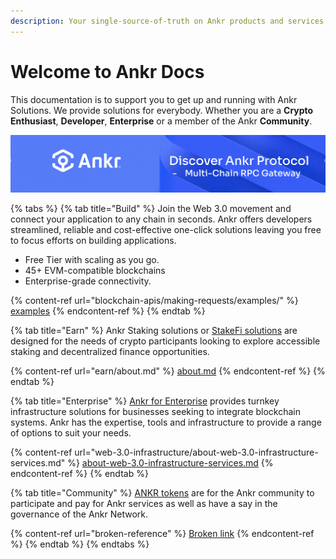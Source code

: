 ```yaml
---
description: Your single-source-of-truth on Ankr products and services.
---
```


# Welcome to Ankr Docs

This documentation is to support you to get up and running with Ankr Solutions. We provide solutions for everybody. Whether you are a **Crypto Enthusiast**, **Developer**, **Enterprise** or a member of the Ankr **Community**.

![Check out ](<.gitbook/assets/Screenshot 2021-11-05 at 17.36.40.png>)

{% tabs %}
{% tab title="Build" %}
Join the Web 3.0 movement and connect your application to any chain in seconds. Ankr offers developers streamlined, reliable and cost-effective one-click solutions leaving you free to focus efforts on building applications.

* Free Tier with scaling as you go.
* 45+ EVM-compatible blockchains
* Enterprise-grade connectivity.

{% content-ref url="blockchain-apis/making-requests/examples/" %}
[examples](blockchain-apis/making-requests/examples/)
{% endcontent-ref %}
{% endtab %}

{% tab title="Earn" %}
Ankr Staking solutions or [StakeFi solutions](earn/about.md) are designed for the needs of crypto participants looking to explore accessible staking and decentralized finance opportunities.

{% content-ref url="earn/about.md" %}
[about.md](earn/about.md)
{% endcontent-ref %}
{% endtab %}

{% tab title="Enterprise" %}
[Ankr for Enterprise](web-3.0-infrastructure/about-web-3.0-infrastructure-services.md) provides turnkey infrastructure solutions for businesses seeking to integrate blockchain systems. Ankr has the expertise, tools and infrastructure to provide a range of options to suit your needs.

{% content-ref url="web-3.0-infrastructure/about-web-3.0-infrastructure-services.md" %}
[about-web-3.0-infrastructure-services.md](web-3.0-infrastructure/about-web-3.0-infrastructure-services.md)
{% endcontent-ref %}
{% endtab %}

{% tab title="Community" %}
[ANKR tokens](community-ankr-holders/about-ankr-tokens/) are for the Ankr community to participate and pay for Ankr services as well as have a say in the governance of the Ankr Network.

{% content-ref url="broken-reference" %}
[Broken link](broken-reference)
{% endcontent-ref %}
{% endtab %}
{% endtabs %}

​

​

​
